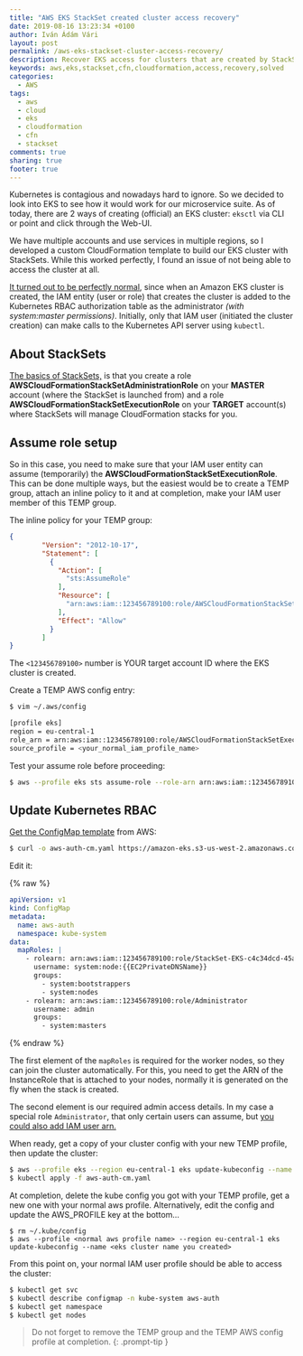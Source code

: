 ```yaml
---
title: "AWS EKS StackSet created cluster access recovery"
date: 2019-08-16 13:23:34 +0100
author: Iván Ádám Vári
layout: post
permalink: /aws-eks-stackset-cluster-access-recovery/
description: Recover EKS access for clusters that are created by StackSet
keywords: aws,eks,stackset,cfn,cloudformation,access,recovery,solved
categories:
  - AWS
tags:
  - aws
  - cloud
  - eks
  - cloudformation
  - cfn
  - stackset
comments: true
sharing: true
footer: true
---
```

Kubernetes is contagious and nowadays hard to ignore. So we decided to look into EKS to see how it would work for
our microservice suite. As of today, there are 2 ways of creating (official) an EKS cluster: `eksctl` via CLI or
point and click through the Web-UI.

We have multiple accounts and use services in multiple regions, so I developed a custom CloudFormation template to
build our EKS cluster with StackSets. While this worked perfectly, I found an issue of not being able to access the
cluster at all.

<a href="https://docs.aws.amazon.com/eks/latest/userguide/troubleshooting.html#unauthorized" target="_blank">It turned out to be perfectly normal</a>,
since when an Amazon EKS cluster is created, the IAM entity (user or role) that creates the cluster is added to the
Kubernetes RBAC authorization table as the administrator _(with system:master permissions)_. Initially, only that IAM
user (initiated the cluster creation) can make calls to the Kubernetes API server using `kubectl`.

## About StackSets

<a href="https://docs.aws.amazon.com/AWSCloudFormation/latest/UserGuide/stacksets-prereqs.html" target="_blank">The basics of StackSets,</a>
is that you create a role **AWSCloudFormationStackSetAdministrationRole** on your **MASTER** account (where the StackSet
is launched from) and a role **AWSCloudFormationStackSetExecutionRole** on your **TARGET** account(s) where StackSets
will manage CloudFormation stacks for you.

## Assume role setup

So in this case, you need to make sure that your IAM user entity can assume (temporarily) the **AWSCloudFormationStackSetExecutionRole**.
This can be done multiple ways, but the easiest would be to create a TEMP group, attach an inline policy to it and at
completion, make your IAM user member of this TEMP group.

The inline policy for your TEMP group:

```json
{
        "Version": "2012-10-17",
        "Statement": [
          {
            "Action": [
              "sts:AssumeRole"
            ],
            "Resource": [
              "arn:aws:iam::123456789100:role/AWSCloudFormationStackSetExecutionRole",
            ],
            "Effect": "Allow"
          }
        ]
}
```

The `<123456789100>` number is YOUR target account ID where the EKS cluster is created.

Create a TEMP AWS config entry:

```bash
$ vim ~/.aws/config

[profile eks]
region = eu-central-1
role_arn = arn:aws:iam::123456789100:role/AWSCloudFormationStackSetExecutionRole
source_profile = <your_normal_iam_profile_name>
``` 

Test your assume role before proceeding:

```bash
$ aws --profile eks sts assume-role --role-arn arn:aws:iam::123456789100:role/AWSCloudFormationStackSetExecutionRole --role-session-name test
```

## Update Kubernetes RBAC

<a href="https://docs.aws.amazon.com/eks/latest/userguide/add-user-role.html" target="_blank">Get the ConfigMap template</a> from AWS:

```bash
$ curl -o aws-auth-cm.yaml https://amazon-eks.s3-us-west-2.amazonaws.com/cloudformation/2019-02-11/aws-auth-cm.yaml
```

Edit it:

{% raw %}
```yaml
apiVersion: v1
kind: ConfigMap
metadata:
  name: aws-auth
  namespace: kube-system
data:
  mapRoles: |
    - rolearn: arn:aws:iam::123456789100:role/StackSet-EKS-c4c34dcd-45as-11-NodeInstanceRole-34F45DD54RSKK
      username: system:node:{{EC2PrivateDNSName}}
      groups:
        - system:bootstrappers
        - system:nodes
    - rolearn: arn:aws:iam::123456789100:role/Administrator
      username: admin
      groups:
        - system:masters 
```
{% endraw %}

The first element of the `mapRoles` is required for the worker nodes, so they can join the cluster automatically.
For this, you need to get the ARN of the InstanceRole that is attached to your nodes, normally it is generated 
on the fly when the stack is created.

The second element is our required admin access details. In my case a special role `Administrator`, that only certain
users can assume, but <a href="https://docs.aws.amazon.com/eks/latest/userguide/add-user-role.html"
target="_blank">you could also add IAM user arn.</a>

When ready, get a copy of your cluster config with your new TEMP profile, then update the cluster:

```bash
$ aws --profile eks --region eu-central-1 eks update-kubeconfig --name <eks cluster name you created>
$ kubectl apply -f aws-auth-cm.yaml
```

At completion, delete the kube config you got with your TEMP profile, get a new one with your normal
aws profile. Alternatively, edit the config and update the AWS_PROFILE key at the bottom...

```
$ rm ~/.kube/config
$ aws --profile <normal aws profile name> --region eu-central-1 eks update-kubeconfig --name <eks cluster name you created>
``` 

From this point on, your normal IAM user profile should be able to access the cluster:

```bash
$ kubectl get svc
$ kubectl describe configmap -n kube-system aws-auth
$ kubectl get namespace
$ kubectl get nodes
```

>Do not forget to remove the TEMP group and the TEMP AWS config profile at completion.
{: .prompt-tip }
